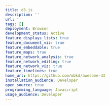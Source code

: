 ```yaml
---
title: d3.js
description: ''
url: ''
tags: []
deployment: Browser
development_status: Active
feature_displays_lists: true
feature_document_viz: true
feature_embeddable: true
feature_maps: true
feature_network_analysis: true
feature_network_editing: true
feature_network_viz: true
feature_timelines: true
home_url: https://github.com/wbkd/awesome-d3
installation_audience: Developer
open_source: true
programming_language: Javascript
usage_audience: Developer
---
```

